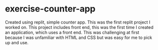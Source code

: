 # exercise-counter-app
Created using replit, simple counter app.
This was the first replit project I worked on. This project includes front end, this was the first time I created an application, which uses a front end. This was challenging at first because I was unfamiliar with HTML and CSS but was easy for me to pick up and use.
